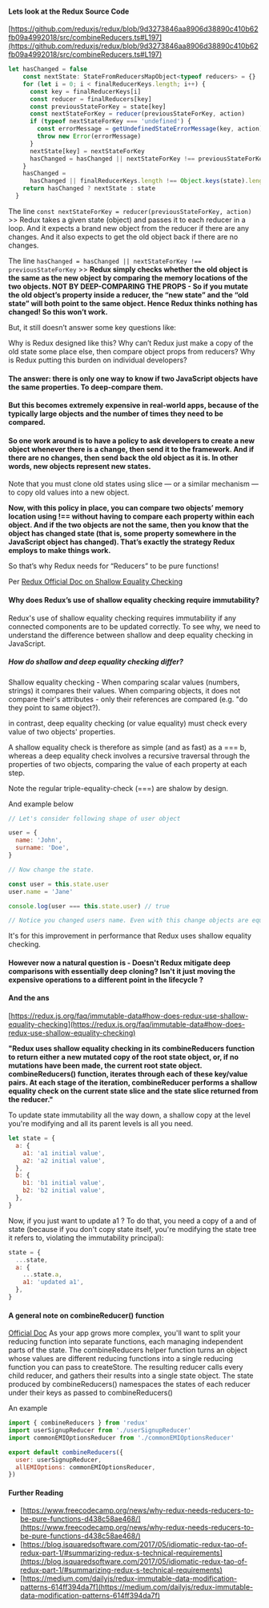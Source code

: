 #### Lets look at the Redux Source Code

[https://github.com/reduxjs/redux/blob/9d3273846aa8906d38890c410b62fb09a4992018/src/combineReducers.ts#L197](https://github.com/reduxjs/redux/blob/9d3273846aa8906d38890c410b62fb09a4992018/src/combineReducers.ts#L197)

```js
let hasChanged = false
    const nextState: StateFromReducersMapObject<typeof reducers> = {}
    for (let i = 0; i < finalReducerKeys.length; i++) {
      const key = finalReducerKeys[i]
      const reducer = finalReducers[key]
      const previousStateForKey = state[key]
      const nextStateForKey = reducer(previousStateForKey, action)
      if (typeof nextStateForKey === 'undefined') {
        const errorMessage = getUndefinedStateErrorMessage(key, action)
        throw new Error(errorMessage)
      }
      nextState[key] = nextStateForKey
      hasChanged = hasChanged || nextStateForKey !== previousStateForKey
    }
    hasChanged =
      hasChanged || finalReducerKeys.length !== Object.keys(state).length
    return hasChanged ? nextState : state
  }

```

The line `const nextStateForKey = reducer(previousStateForKey, action)` >> Redux takes a given state (object) and passes it to each reducer in a loop. And it expects a brand new object from the reducer if there are any changes. And it also expects to get the old object back if there are no changes.

The line `hasChanged = hasChanged || nextStateForKey !== previousStateForKey` >> **Redux simply checks whether the old object is the same as the new object by comparing the memory locations of the two objects. NOT BY DEEP-COMPARING THE PROPS - So if you mutate the old object’s property inside a reducer, the “new state” and the “old state” will both point to the same object. Hence Redux thinks nothing has changed! So this won’t work.**

But, it still doesn’t answer some key questions like:

Why is Redux designed like this?
Why can’t Redux just make a copy of the old state some place else, then compare object props from reducers?
Why is Redux putting this burden on individual developers?

#### The answer: there is only one way to know if two JavaScript objects have the same properties. To deep-compare them.

#### But this becomes extremely expensive in real-world apps, because of the typically large objects and the number of times they need to be compared.

#### So one work around is to have a policy to ask developers to create a new object whenever there is a change, then send it to the framework. And if there are no changes, then send back the old object as it is. In other words, new objects represent new states.

Note that you must clone old states using slice — or a similar mechanism — to copy old values into a new object.

**Now, with this policy in place, you can compare two objects’ memory location using !== without having to compare each property within each object. And if the two objects are not the same, then you know that the object has changed state (that is, some property somewhere in the JavaScript object has changed). That’s exactly the strategy Redux employs to make things work.**

So that’s why Redux needs for “Reducers” to be pure functions!

Per [Redux Official Doc on Shallow Equality Checking](https://redux.js.org/faq/immutable-data#why-does-reduxs-use-of-shallow-equality-checking-require-immutability)

#### Why does Redux’s use of shallow equality checking require immutability?

Redux's use of shallow equality checking requires immutability if any connected components are to be updated correctly. To see why, we need to understand the difference between shallow and deep equality checking in JavaScript.

##### How do shallow and deep equality checking differ?

Shallow equality checking - When comparing scalar values (numbers, strings) it compares their values. When comparing objects, it does not compare their's attributes - only their references are compared (e.g. "do they point to same object?).

in contrast, deep equality checking (or value equality) must check every value of two objects' properties.

A shallow equality check is therefore as simple (and as fast) as a === b, whereas a deep equality check involves a recursive traversal through the properties of two objects, comparing the value of each property at each step.

Note the regular triple-equality-check (===) are shalow by design.

And example below

```js
// Let's consider following shape of user object

user = {
  name: 'John',
  surname: 'Doe',
}

// Now change the state.

const user = this.state.user
user.name = 'Jane'

console.log(user === this.state.user) // true

// Notice you changed users name. Even with this change objects are equal. They references are exactly same.
```

It's for this improvement in performance that Redux uses shallow equality checking.

#### However now a natural question is - Doesn't Redux mitigate deep comparisons with essentially deep cloning? Isn't it just moving the expensive operations to a different point in the lifecycle ?

#### And the ans

[https://redux.js.org/faq/immutable-data#how-does-redux-use-shallow-equality-checking](https://redux.js.org/faq/immutable-data#how-does-redux-use-shallow-equality-checking)

**"Redux uses shallow equality checking in its combineReducers function to return either a new mutated copy of the root state object, or, if no mutations have been made, the current root state object. combineReducers() function, iterates through each of these key/value pairs. At each stage of the iteration, combineReducer performs a shallow equality check on the current state slice and the state slice returned from the reducer."**

To update state immutability all the way down, a shallow copy at the level you're modifying and all its parent levels is all you need.

```js
let state = {
  a: {
    a1: 'a1 initial value',
    a2: 'a2 initial value',
  },
  b: {
    b1: 'b1 initial value',
    b2: 'b2 initial value',
  },
}
```

Now, if you just want to update a1 ? To do that, you need a copy of a and of state (because if you don't copy state itself, you're modifying the state tree it refers to, violating the immutability principal):

```js
state = {
  ...state,
  a: {
    ...state.a,
    a1: 'updated a1',
  },
}
```

#### A general note on combineReducer() function

[Official Doc](https://github.com/reduxjs/redux/blob/master/docs/api/combineReducers.md) As your app grows more complex, you'll want to split your reducing function into separate functions, each managing independent parts of the state. The combineReducers helper function turns an object whose values are different reducing functions into a single reducing function you can pass to createStore. The resulting reducer calls every child reducer, and gathers their results into a single state object. The state produced by combineReducers() namespaces the states of each reducer under their keys as passed to combineReducers()

An example

```js
import { combineReducers } from 'redux'
import userSignupReducer from './userSignupReducer'
import commonEMIOptionsReducer from './commonEMIOptionsReducer'

export default combineReducers({
  user: userSignupReducer,
  allEMIOptions: commonEMIOptionsReducer,
})
```

#### Further Reading

- [https://www.freecodecamp.org/news/why-redux-needs-reducers-to-be-pure-functions-d438c58ae468/](https://www.freecodecamp.org/news/why-redux-needs-reducers-to-be-pure-functions-d438c58ae468/)
- [https://blog.isquaredsoftware.com/2017/05/idiomatic-redux-tao-of-redux-part-1/#summarizing-redux-s-technical-requirements](https://blog.isquaredsoftware.com/2017/05/idiomatic-redux-tao-of-redux-part-1/#summarizing-redux-s-technical-requirements)
- [https://medium.com/dailyjs/redux-immutable-data-modification-patterns-614ff394da7f](https://medium.com/dailyjs/redux-immutable-data-modification-patterns-614ff394da7f)
